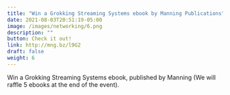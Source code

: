 ```yaml
---
title: "Win a Grokking Streaming Systems ebook by Manning Publications"
date: 2021-08-03T20:51:19-05:00
image: /images/networking/6.png
description: ""
button: Check it out! 
link: http://mng.bz/l9G2
draft: false
weight: 6
---
```


Win a Grokking Streaming Systems ebook, published by Manning (We will raffle 5 ebooks at the end of the event). 



